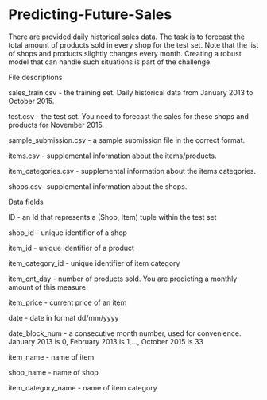 # Predicting-Future-Sales
There are provided daily historical sales data. The task is to forecast the total amount of products sold in every shop for the test set. Note that the list of shops and products slightly changes every month. Creating a robust model that can handle such situations is part of the challenge.

File descriptions

sales_train.csv - the training set. Daily historical data from January 2013 to October 2015.

test.csv - the test set. You need to forecast the sales for these shops and products for November 2015.

sample_submission.csv - a sample submission file in the correct format.

items.csv - supplemental information about the items/products.

item_categories.csv  - supplemental information about the items categories.

shops.csv- supplemental information about the shops.

Data fields

ID - an Id that represents a (Shop, Item) tuple within the test set

shop_id - unique identifier of a shop

item_id - unique identifier of a product

item_category_id - unique identifier of item category

item_cnt_day - number of products sold. You are predicting a monthly amount of this measure

item_price - current price of an item

date - date in format dd/mm/yyyy

date_block_num - a consecutive month number, used for convenience. January 2013 is 0, February 2013 is 1,..., October 2015 is 33

item_name - name of item

shop_name - name of shop

item_category_name - name of item category
